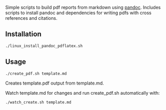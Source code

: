 Simple scripts to build pdf reports from markdown using [pandoc](https://pandoc.org/). Includes scripts to install pandoc and dependencies for writing pdfs with cross references and citations.

## Installation

```sh
./linux_install_pandoc_pdflatex.sh
```

## Usage

```sh
./create_pdf.sh template.md 
```

Creates template.pdf output from template.md. 

Watch template.md for changes and run create_pdf.sh automatically with:

```sh
./watch_create.sh template.md 
```
